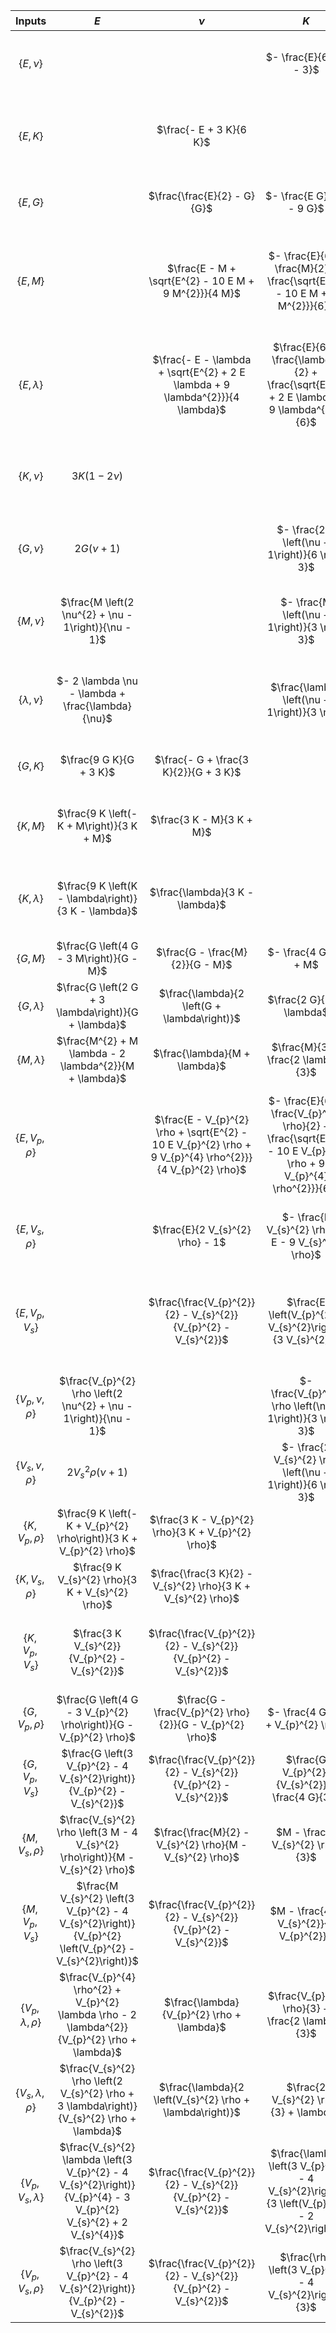 |                                  Inputs|                                                                                                               $`E`$|                                                                                                    $`\nu`$|                                                                                                             $`K`$|                                                                                                             $`G`$|                                                                                                      $`M`$|                                                                                                                $`\lambda`$|                                                                        $`\rho`$ (dado $`V_{p}`$)|                                                                         $`V_{p}`$ (dado $`\rho`$)|                                                                                            $`V_{s}`$ (dado $`\rho`$)|                                                         $`\rho`$ (dado $`V_{s}`$)|                                                                                    $`V_{p}`$ (dado $`V_{s}`$)|                                                                                            $`V_{s}`$ (dado $`V_{p}`$)|
|:--------------------------------------:|:------------------------------------------------------------------------------------------------------------------:|:---------------------------------------------------------------------------------------------------------:|:----------------------------------------------------------------------------------------------------------------:|:----------------------------------------------------------------------------------------------------------------:|:---------------------------------------------------------------------------------------------------------:|:-------------------------------------------------------------------------------------------------------------------------:|:-----------------------------------------------------------------------------------------------:|:------------------------------------------------------------------------------------------------:|:-------------------------------------------------------------------------------------------------------------------:|:--------------------------------------------------------------------------------:|:------------------------------------------------------------------------------------------------------------:|:--------------------------------------------------------------------------------------------------------------------:|
|               $`\left\{E, \nu\right\}`$|                                                                                                $`\mathtt{\text{}}`$|                                                                                       $`\mathtt{\text{}}`$|                                                                                         $`- \frac{E}{6 \nu - 3}`$|                                                                              $`\frac{E}{2 \left(\nu + 1\right)}`$|                                                     $`\frac{E \left(\nu - 1\right)}{2 \nu^{2} + \nu - 1}`$|                                                                                    $`- \frac{E \nu}{2 \nu^{2} + \nu - 1}`$|                    $`\frac{E \left(\nu - 1\right)}{V_{p}^{2} \left(2 \nu^{2} + \nu - 1\right)}`$|                  $`\frac{\sqrt{E} \sqrt{\frac{\nu - 1}{2 \nu - 1}}}{\sqrt{\rho} \sqrt{\nu + 1}}`$|                                                           $`\frac{\sqrt{2} \sqrt{E}}{2 \sqrt{\rho} \sqrt{\nu + 1}}`$|                                    $`\frac{E}{2 V_{s}^{2} \left(\nu + 1\right)}`$|                                                   $`\frac{\sqrt{2} V_{s}}{\sqrt{\frac{2 \nu - 1}{\nu - 1}}}`$|                                                         $`\frac{\sqrt{2} V_{p} \sqrt{\frac{2 \nu - 1}{\nu - 1}}}{2}`$|
|                 $`\left\{E, K\right\}`$|                                                                                                $`\mathtt{\text{}}`$|                                                                                  $`\frac{- E + 3 K}{6 K}`$|                                                                                              $`\mathtt{\text{}}`$|                                                                                       $`- \frac{3 E K}{E - 9 K}`$|                                                             $`- \frac{3 K \left(E + 3 K\right)}{E - 9 K}`$|                                                                               $`\frac{3 K \left(E - 3 K\right)}{E - 9 K}`$|                            $`- \frac{3 K \left(E + 3 K\right)}{V_{p}^{2} \left(E - 9 K\right)}`$|               $`\frac{\sqrt{3} \sqrt{K} \sqrt{- \frac{1}{E - 9 K}} \sqrt{E + 3 K}}{\sqrt{\rho}}`$|                                        $`\frac{\sqrt{3} \sqrt{E} \sqrt{K} \sqrt{- \frac{1}{E - 9 K}}}{\sqrt{\rho}}`$|                                $`- \frac{3 E K}{V_{s}^{2} \left(E - 9 K\right)}`$|                                                                     $`\frac{V_{s} \sqrt{E + 3 K}}{\sqrt{E}}`$|                                                                             $`\frac{\sqrt{E} V_{p}}{\sqrt{E + 3 K}}`$|
|                 $`\left\{E, G\right\}`$|                                                                                                $`\mathtt{\text{}}`$|                                                                              $`\frac{\frac{E}{2} - G}{G}`$|                                                                                       $`- \frac{E G}{3 E - 9 G}`$|                                                                                              $`\mathtt{\text{}}`$|                                                                 $`\frac{G \left(E - 4 G\right)}{E - 3 G}`$|                                                                               $`\frac{G \left(- E + 2 G\right)}{E - 3 G}`$|                                $`\frac{G \left(E - 4 G\right)}{V_{p}^{2} \left(E - 3 G\right)}`$|                                   $`\frac{\sqrt{G} \sqrt{\frac{E - 4 G}{E - 3 G}}}{\sqrt{\rho}}`$|                                                                                     $`\frac{\sqrt{G}}{\sqrt{\rho}}`$|                                                           $`\frac{G}{V_{s}^{2}}`$|                                                          $`\frac{V_{s}}{\sqrt{\frac{- E + 3 G}{- E + 4 G}}}`$|                                                                          $`V_{p} \sqrt{\frac{- E + 3 G}{- E + 4 G}}`$|
|                 $`\left\{E, M\right\}`$|                                                                                                $`\mathtt{\text{}}`$|                                                    $`\frac{E - M + \sqrt{E^{2} - 10 E M + 9 M^{2}}}{4 M}`$|                                       $`- \frac{E}{6} + \frac{M}{2} + \frac{\sqrt{E^{2} - 10 E M + 9 M^{2}}}{6}`$|                                       $`\frac{E}{8} + \frac{3 M}{8} - \frac{\sqrt{E^{2} - 10 E M + 9 M^{2}}}{8}`$|                                                                                       $`\mathtt{\text{}}`$|                                 $`- \frac{E}{4} + \frac{M}{4} + \frac{\sqrt{\left(E - 9 M\right) \left(E - M\right)}}{4}`$|                                                                          $`\frac{M}{V_{p}^{2}}`$|                                                                  $`\frac{\sqrt{M}}{\sqrt{\rho}}`$|                                       $`\frac{\sqrt{2 E + 6 M - 2 \sqrt{E^{2} - 10 E M + 9 M^{2}}}}{4 \sqrt{\rho}}`$|                 $`\frac{E + 3 M - \sqrt{E^{2} - 10 E M + 9 M^{2}}}{8 V_{s}^{2}}`$|                      $`2 \sqrt{2} \sqrt{M} V_{s} \sqrt{\frac{1}{E + 3 M - \sqrt{E^{2} - 10 E M + 9 M^{2}}}}`$|                      $`\frac{\sqrt{2} V_{p}}{4 \sqrt{M} \sqrt{\frac{1}{E + 3 M - \sqrt{E^{2} - 10 E M + 9 M^{2}}}}}`$|
|           $`\left\{E, \lambda\right\}`$|                                                                                                $`\mathtt{\text{}}`$|                           $`\frac{- E - \lambda + \sqrt{E^{2} + 2 E \lambda + 9 \lambda^{2}}}{4 \lambda}`$|                        $`\frac{E}{6} + \frac{\lambda}{2} + \frac{\sqrt{E^{2} + 2 E \lambda + 9 \lambda^{2}}}{6}`$|                      $`\frac{E}{4} - \frac{3 \lambda}{4} + \frac{\sqrt{E^{2} + 2 E \lambda + 9 \lambda^{2}}}{4}`$|                 $`\frac{E}{2} - \frac{\lambda}{2} + \frac{\sqrt{E^{2} + 2 E \lambda + 9 \lambda^{2}}}{2}`$|                                                                                                       $`\mathtt{\text{}}`$|                 $`\frac{E - \lambda + \sqrt{E^{2} + 2 E \lambda + 9 \lambda^{2}}}{2 V_{p}^{2}}`$|$`\frac{\sqrt{2} \sqrt{E - \lambda + \sqrt{E^{2} + 2 E \lambda + 9 \lambda^{2}}}}{2 \sqrt{\rho}}`$|                          $`\frac{\sqrt{E - 3 \lambda + \sqrt{E^{2} + 2 E \lambda + 9 \lambda^{2}}}}{2 \sqrt{\rho}}`$|$`\frac{E - 3 \lambda + \sqrt{E^{2} + 2 E \lambda + 9 \lambda^{2}}}{4 V_{s}^{2}}`$|$`2 V_{s} \sqrt{E + 2 \lambda} \sqrt{\frac{1}{3 E + 3 \lambda - \sqrt{E^{2} + 2 E \lambda + 9 \lambda^{2}}}}`$|$`\frac{V_{p}}{2 \sqrt{E + 2 \lambda} \sqrt{\frac{1}{3 E + 3 \lambda - \sqrt{E^{2} + 2 E \lambda + 9 \lambda^{2}}}}}`$|
|               $`\left\{K, \nu\right\}`$|                                                                                      $`3 K \left(1 - 2 \nu\right)`$|                                                                                       $`\mathtt{\text{}}`$|                                                                                              $`\mathtt{\text{}}`$|                                                     $`\frac{3 K \left(1 - 2 \nu\right)}{2 \left(\nu + 1\right)}`$|                                                               $`\frac{3 K \left(1 - \nu\right)}{\nu + 1}`$|                                                                                                $`\frac{3 K \nu}{\nu + 1}`$|                              $`\frac{3 K \left(1 - \nu\right)}{V_{p}^{2} \left(\nu + 1\right)}`$|                           $`\frac{\sqrt{3} \sqrt{K} \sqrt{1 - \nu}}{\sqrt{\rho} \sqrt{\nu + 1}}`$|                                          $`\frac{\sqrt{6} \sqrt{K} \sqrt{1 - 2 \nu}}{2 \sqrt{\rho} \sqrt{\nu + 1}}`$|           $`\frac{3 K \left(1 - 2 \nu\right)}{2 V_{s}^{2} \left(\nu + 1\right)}`$|                                                   $`\frac{\sqrt{2} V_{s}}{\sqrt{\frac{2 \nu - 1}{\nu - 1}}}`$|                                                         $`\frac{\sqrt{2} V_{p} \sqrt{\frac{2 \nu - 1}{\nu - 1}}}{2}`$|
|               $`\left\{G, \nu\right\}`$|                                                                                        $`2 G \left(\nu + 1\right)`$|                                                                                       $`\mathtt{\text{}}`$|                                                                  $`- \frac{2 G \left(\nu + 1\right)}{6 \nu - 3}`$|                                                                                              $`\mathtt{\text{}}`$|                                                             $`\frac{2 G \left(\nu - 1\right)}{2 \nu - 1}`$|                                                                                            $`- \frac{2 G \nu}{2 \nu - 1}`$|                            $`\frac{2 G \left(\nu - 1\right)}{V_{p}^{2} \left(2 \nu - 1\right)}`$|                        $`\frac{\sqrt{2} \sqrt{G} \sqrt{\frac{1 - \nu}{1 - 2 \nu}}}{\sqrt{\rho}}`$|                                                                                     $`\frac{\sqrt{G}}{\sqrt{\rho}}`$|                                                           $`\frac{G}{V_{s}^{2}}`$|                                                   $`\frac{\sqrt{2} V_{s}}{\sqrt{\frac{2 \nu - 1}{\nu - 1}}}`$|                                                         $`\frac{\sqrt{2} V_{p} \sqrt{\frac{2 \nu - 1}{\nu - 1}}}{2}`$|
|               $`\left\{M, \nu\right\}`$|                                                              $`\frac{M \left(2 \nu^{2} + \nu - 1\right)}{\nu - 1}`$|                                                                                       $`\mathtt{\text{}}`$|                                                                    $`- \frac{M \left(\nu + 1\right)}{3 \nu - 3}`$|                                                       $`\frac{M \left(2 \nu - 1\right)}{2 \left(\nu - 1\right)}`$|                                                                                       $`\mathtt{\text{}}`$|                                                                                                $`- \frac{M \nu}{\nu - 1}`$|                                                                          $`\frac{M}{V_{p}^{2}}`$|                                                                  $`\frac{\sqrt{M}}{\sqrt{\rho}}`$|                                         $`\frac{\sqrt{2} \sqrt{M} \sqrt{\frac{2 \nu - 1}{\nu - 1}}}{2 \sqrt{\rho}}`$|             $`\frac{M \left(2 \nu - 1\right)}{2 V_{s}^{2} \left(\nu - 1\right)}`$|                                                   $`\frac{\sqrt{2} V_{s}}{\sqrt{\frac{2 \nu - 1}{\nu - 1}}}`$|                                                         $`\frac{\sqrt{2} V_{p} \sqrt{\frac{2 \nu - 1}{\nu - 1}}}{2}`$|
|         $`\left\{\lambda, \nu\right\}`$|                                                                 $`- 2 \lambda \nu - \lambda + \frac{\lambda}{\nu}`$|                                                                                       $`\mathtt{\text{}}`$|                                                                    $`\frac{\lambda \left(\nu + 1\right)}{3 \nu}`$|                                                                             $`- \lambda + \frac{\lambda}{2 \nu}`$|                                                                        $`- \lambda + \frac{\lambda}{\nu}`$|                                                                                                       $`\mathtt{\text{}}`$|                                           $`\frac{\lambda \left(1 - \nu\right)}{V_{p}^{2} \nu}`$|                                  $`\frac{\sqrt{\lambda} \sqrt{1 - \nu}}{\sqrt{\nu} \sqrt{\rho}}`$|                                        $`\frac{\sqrt{2} \sqrt{\lambda} \sqrt{1 - 2 \nu}}{2 \sqrt{\nu} \sqrt{\rho}}`$|                        $`\frac{\lambda \left(1 - 2 \nu\right)}{2 V_{s}^{2} \nu}`$|                                                   $`\frac{\sqrt{2} V_{s}}{\sqrt{\frac{2 \nu - 1}{\nu - 1}}}`$|                                                         $`\frac{\sqrt{2} V_{p} \sqrt{\frac{2 \nu - 1}{\nu - 1}}}{2}`$|
|                 $`\left\{G, K\right\}`$|                                                                                           $`\frac{9 G K}{G + 3 K}`$|                                                                    $`\frac{- G + \frac{3 K}{2}}{G + 3 K}`$|                                                                                              $`\mathtt{\text{}}`$|                                                                                              $`\mathtt{\text{}}`$|                                                                                      $`\frac{4 G}{3} + K`$|                                                                                                    $`- \frac{2 G}{3} + K`$|                                                          $`\frac{\frac{4 G}{3} + K}{V_{p}^{2}}`$|                                                       $`\frac{\sqrt{12 G + 9 K}}{3 \sqrt{\rho}}`$|                                                                                     $`\frac{\sqrt{G}}{\sqrt{\rho}}`$|                                                           $`\frac{G}{V_{s}^{2}}`$|                                                                $`\frac{V_{s} \sqrt{12 G + 9 K}}{3 \sqrt{G}}`$|                                                                  $`\frac{\sqrt{3} \sqrt{G} V_{p}}{\sqrt{4 G + 3 K}}`$|
|                 $`\left\{K, M\right\}`$|                                                                        $`\frac{9 K \left(- K + M\right)}{3 K + M}`$|                                                                                $`\frac{3 K - M}{3 K + M}`$|                                                                                              $`\mathtt{\text{}}`$|                                                                               $`- \frac{3 K}{4} + \frac{3 M}{4}`$|                                                                                       $`\mathtt{\text{}}`$|                                                                                            $`\frac{3 K}{2} - \frac{M}{2}`$|                                                                          $`\frac{M}{V_{p}^{2}}`$|                                                                  $`\frac{\sqrt{M}}{\sqrt{\rho}}`$|                                                                         $`\frac{\sqrt{- 3 K + 3 M}}{2 \sqrt{\rho}}`$|                                    $`\frac{3 \left(- K + M\right)}{4 V_{s}^{2}}`$|                                              $`\frac{2 \sqrt{3} \sqrt{M} V_{s} \sqrt{- \frac{1}{K - M}}}{3}`$|                                                        $`\frac{\sqrt{3} V_{p}}{2 \sqrt{M} \sqrt{- \frac{1}{K - M}}}`$|
|           $`\left\{K, \lambda\right\}`$|                                                              $`\frac{9 K \left(K - \lambda\right)}{3 K - \lambda}`$|                                                                          $`\frac{\lambda}{3 K - \lambda}`$|                                                                                              $`\mathtt{\text{}}`$|                                                                           $`\frac{3 K}{2} - \frac{3 \lambda}{2}`$|                                                                                        $`3 K - 2 \lambda`$|                                                                                                       $`\mathtt{\text{}}`$|                                                            $`\frac{3 K - 2 \lambda}{V_{p}^{2}}`$|                                                    $`\frac{\sqrt{3 K - 2 \lambda}}{\sqrt{\rho}}`$|                                                                     $`\frac{\sqrt{6 K - 6 \lambda}}{2 \sqrt{\rho}}`$|                                $`\frac{3 \left(K - \lambda\right)}{2 V_{s}^{2}}`$|                                       $`\frac{\sqrt{6} V_{s}}{3 \sqrt{\frac{K - \lambda}{3 K - 2 \lambda}}}`$|                                               $`\frac{\sqrt{6} V_{p} \sqrt{\frac{K - \lambda}{3 K - 2 \lambda}}}{2}`$|
|                 $`\left\{G, M\right\}`$|                                                                          $`\frac{G \left(4 G - 3 M\right)}{G - M}`$|                                                                          $`\frac{G - \frac{M}{2}}{G - M}`$|                                                                                           $`- \frac{4 G}{3} + M`$|                                                                                              $`\mathtt{\text{}}`$|                                                                                       $`\mathtt{\text{}}`$|                                                                                                              $`- 2 G + M`$|                                                                          $`\frac{M}{V_{p}^{2}}`$|                                                                  $`\frac{\sqrt{M}}{\sqrt{\rho}}`$|                                                                                     $`\frac{\sqrt{G}}{\sqrt{\rho}}`$|                                                           $`\frac{G}{V_{s}^{2}}`$|                                                                           $`\frac{\sqrt{M} V_{s}}{\sqrt{G}}`$|                                                                                   $`\frac{\sqrt{G} V_{p}}{\sqrt{M}}`$|
|           $`\left\{G, \lambda\right\}`$|                                                              $`\frac{G \left(2 G + 3 \lambda\right)}{G + \lambda}`$|                                                             $`\frac{\lambda}{2 \left(G + \lambda\right)}`$|                                                                                       $`\frac{2 G}{3} + \lambda`$|                                                                                              $`\mathtt{\text{}}`$|                                                                                          $`2 G + \lambda`$|                                                                                                       $`\mathtt{\text{}}`$|                                                              $`\frac{2 G + \lambda}{V_{p}^{2}}`$|                                                      $`\frac{\sqrt{2 G + \lambda}}{\sqrt{\rho}}`$|                                                                                     $`\frac{\sqrt{G}}{\sqrt{\rho}}`$|                                                           $`\frac{G}{V_{s}^{2}}`$|                                                               $`\frac{V_{s} \sqrt{2 G + \lambda}}{\sqrt{G}}`$|                                                                       $`\frac{\sqrt{G} V_{p}}{\sqrt{2 G + \lambda}}`$|
|           $`\left\{M, \lambda\right\}`$|                                                           $`\frac{M^{2} + M \lambda - 2 \lambda^{2}}{M + \lambda}`$|                                                                            $`\frac{\lambda}{M + \lambda}`$|                                                                             $`\frac{M}{3} + \frac{2 \lambda}{3}`$|                                                                               $`\frac{M}{2} - \frac{\lambda}{2}`$|                                                                                       $`\mathtt{\text{}}`$|                                                                                                       $`\mathtt{\text{}}`$|                                                                          $`\frac{M}{V_{p}^{2}}`$|                                                                  $`\frac{\sqrt{M}}{\sqrt{\rho}}`$|                                                                     $`\frac{\sqrt{2 M - 2 \lambda}}{2 \sqrt{\rho}}`$|                                               $`\frac{M - \lambda}{2 V_{s}^{2}}`$|                                                        $`\frac{\sqrt{2} \sqrt{M} V_{s}}{\sqrt{M - \lambda}}`$|                                                                   $`\frac{V_{p} \sqrt{2 M - 2 \lambda}}{2 \sqrt{M}}`$|
|       $`\left\{E, V_{p}, \rho\right\}`$|                                                                                                $`\mathtt{\text{}}`$|$`\frac{E - V_{p}^{2} \rho + \sqrt{E^{2} - 10 E V_{p}^{2} \rho + 9 V_{p}^{4} \rho^{2}}}{4 V_{p}^{2} \rho}`$|$`- \frac{E}{6} + \frac{V_{p}^{2} \rho}{2} + \frac{\sqrt{E^{2} - 10 E V_{p}^{2} \rho + 9 V_{p}^{4} \rho^{2}}}{6}`$|$`\frac{E}{8} + \frac{3 V_{p}^{2} \rho}{8} - \frac{\sqrt{E^{2} - 10 E V_{p}^{2} \rho + 9 V_{p}^{4} \rho^{2}}}{8}`$|                                                                                         $`V_{p}^{2} \rho`$|         $`- \frac{E}{4} + \frac{V_{p}^{2} \rho}{4} + \frac{\sqrt{E^{2} - 10 E V_{p}^{2} \rho + 9 V_{p}^{4} \rho^{2}}}{4}`$|                                                                             $`\mathtt{\text{}}`$|                                                                              $`\mathtt{\text{}}`$|$`\frac{\sqrt{2 E + 6 V_{p}^{2} \rho - 2 \sqrt{E^{2} - 10 E V_{p}^{2} \rho + 9 V_{p}^{4} \rho^{2}}}}{4 \sqrt{\rho}}`$|                                                              $`\mathtt{\text{}}`$|                                                                                          $`\mathtt{\text{}}`$|                                                                                                  $`\mathtt{\text{}}`$|
|       $`\left\{E, V_{s}, \rho\right\}`$|                                                                                                $`\mathtt{\text{}}`$|                                                                         $`\frac{E}{2 V_{s}^{2} \rho} - 1`$|                                                             $`- \frac{E V_{s}^{2} \rho}{3 E - 9 V_{s}^{2} \rho}`$|                                                                                                $`V_{s}^{2} \rho`$|                          $`\frac{V_{s}^{2} \rho \left(E - 4 V_{s}^{2} \rho\right)}{E - 3 V_{s}^{2} \rho}`$|                                        $`\frac{V_{s}^{2} \rho \left(- E + 2 V_{s}^{2} \rho\right)}{E - 3 V_{s}^{2} \rho}`$|                                                                             $`\mathtt{\text{}}`$|                                $`V_{s} \sqrt{\frac{E - 4 V_{s}^{2} \rho}{E - 3 V_{s}^{2} \rho}}`$|                                                                                                 $`\mathtt{\text{}}`$|                                                              $`\mathtt{\text{}}`$|                                                                                          $`\mathtt{\text{}}`$|                                                                                                  $`\mathtt{\text{}}`$|
|      $`\left\{E, V_{p}, V_{s}\right\}`$|                                                                                                $`\mathtt{\text{}}`$|                                          $`\frac{\frac{V_{p}^{2}}{2} - V_{s}^{2}}{V_{p}^{2} - V_{s}^{2}}`$|                                                      $`\frac{E \left(V_{p}^{2} - V_{s}^{2}\right)}{3 V_{s}^{2}}`$|                                        $`\frac{E \left(V_{p}^{2} - V_{s}^{2}\right)}{3 V_{p}^{2} - 4 V_{s}^{2}}`$|$`\frac{E V_{p}^{2} \left(V_{p}^{2} - V_{s}^{2}\right)}{V_{s}^{2} \left(3 V_{p}^{2} - 4 V_{s}^{2}\right)}`$|$`\frac{E \left(V_{p}^{4} - 3 V_{p}^{2} V_{s}^{2} + 2 V_{s}^{4}\right)}{V_{s}^{2} \left(3 V_{p}^{2} - 4 V_{s}^{2}\right)}`$|$`\frac{E \left(V_{p}^{2} - V_{s}^{2}\right)}{V_{s}^{2} \left(3 V_{p}^{2} - 4 V_{s}^{2}\right)}`$|                                                                              $`\mathtt{\text{}}`$|                                                                                                 $`\mathtt{\text{}}`$|                                                              $`\mathtt{\text{}}`$|                                                                                          $`\mathtt{\text{}}`$|                                                                                                  $`\mathtt{\text{}}`$|
|     $`\left\{V_{p}, \nu, \rho\right\}`$|                                                 $`\frac{V_{p}^{2} \rho \left(2 \nu^{2} + \nu - 1\right)}{\nu - 1}`$|                                                                                       $`\mathtt{\text{}}`$|                                                       $`- \frac{V_{p}^{2} \rho \left(\nu + 1\right)}{3 \nu - 3}`$|                                          $`\frac{V_{p}^{2} \rho \left(2 \nu - 1\right)}{2 \left(\nu - 1\right)}`$|                                                                                         $`V_{p}^{2} \rho`$|                                                                                   $`- \frac{V_{p}^{2} \nu \rho}{\nu - 1}`$|                                                                             $`\mathtt{\text{}}`$|                                                                              $`\mathtt{\text{}}`$|                                                        $`\frac{\sqrt{2} V_{p} \sqrt{\frac{2 \nu - 1}{\nu - 1}}}{2}`$|                                                              $`\mathtt{\text{}}`$|                                                                                          $`\mathtt{\text{}}`$|                                                                                                  $`\mathtt{\text{}}`$|
|     $`\left\{V_{s}, \nu, \rho\right\}`$|                                                                           $`2 V_{s}^{2} \rho \left(\nu + 1\right)`$|                                                                                       $`\mathtt{\text{}}`$|                                                     $`- \frac{2 V_{s}^{2} \rho \left(\nu + 1\right)}{6 \nu - 3}`$|                                                                                                $`V_{s}^{2} \rho`$|                                                $`\frac{2 V_{s}^{2} \rho \left(\nu - 1\right)}{2 \nu - 1}`$|                                                                               $`- \frac{2 V_{s}^{2} \nu \rho}{2 \nu - 1}`$|                                                                             $`\mathtt{\text{}}`$|                                       $`\frac{\sqrt{2} V_{s}}{\sqrt{\frac{2 \nu - 1}{\nu - 1}}}`$|                                                                                                 $`\mathtt{\text{}}`$|                                                              $`\mathtt{\text{}}`$|                                                                                          $`\mathtt{\text{}}`$|                                                                                                  $`\mathtt{\text{}}`$|
|       $`\left\{K, V_{p}, \rho\right\}`$|                                              $`\frac{9 K \left(- K + V_{p}^{2} \rho\right)}{3 K + V_{p}^{2} \rho}`$|                                                      $`\frac{3 K - V_{p}^{2} \rho}{3 K + V_{p}^{2} \rho}`$|                                                                                              $`\mathtt{\text{}}`$|                                                                  $`- \frac{3 K}{4} + \frac{3 V_{p}^{2} \rho}{4}`$|                                                                                         $`V_{p}^{2} \rho`$|                                                                               $`\frac{3 K}{2} - \frac{V_{p}^{2} \rho}{2}`$|                                                                             $`\mathtt{\text{}}`$|                                                                              $`\mathtt{\text{}}`$|                                                            $`\frac{\sqrt{- 3 K + 3 V_{p}^{2} \rho}}{2 \sqrt{\rho}}`$|                                                              $`\mathtt{\text{}}`$|                                                                                          $`\mathtt{\text{}}`$|                                                                                                  $`\mathtt{\text{}}`$|
|       $`\left\{K, V_{s}, \rho\right\}`$|                                                                 $`\frac{9 K V_{s}^{2} \rho}{3 K + V_{s}^{2} \rho}`$|                                            $`\frac{\frac{3 K}{2} - V_{s}^{2} \rho}{3 K + V_{s}^{2} \rho}`$|                                                                                              $`\mathtt{\text{}}`$|                                                                                                $`V_{s}^{2} \rho`$|                                                                         $`K + \frac{4 V_{s}^{2} \rho}{3}`$|                                                                                         $`K - \frac{2 V_{s}^{2} \rho}{3}`$|                                                                             $`\mathtt{\text{}}`$|                                          $`\frac{\sqrt{9 K + 12 V_{s}^{2} \rho}}{3 \sqrt{\rho}}`$|                                                                                                 $`\mathtt{\text{}}`$|                                                              $`\mathtt{\text{}}`$|                                                                                          $`\mathtt{\text{}}`$|                                                                                                  $`\mathtt{\text{}}`$|
|      $`\left\{K, V_{p}, V_{s}\right\}`$|                                                                     $`\frac{3 K V_{s}^{2}}{V_{p}^{2} - V_{s}^{2}}`$|                                          $`\frac{\frac{V_{p}^{2}}{2} - V_{s}^{2}}{V_{p}^{2} - V_{s}^{2}}`$|                                                                                              $`\mathtt{\text{}}`$|                                                               $`\frac{3 K V_{s}^{2}}{3 V_{p}^{2} - 4 V_{s}^{2}}`$|                                                        $`\frac{3 K V_{p}^{2}}{3 V_{p}^{2} - 4 V_{s}^{2}}`$|                                             $`\frac{3 K \left(V_{p}^{2} - 2 V_{s}^{2}\right)}{3 V_{p}^{2} - 4 V_{s}^{2}}`$|                                                        $`\frac{3 K}{3 V_{p}^{2} - 4 V_{s}^{2}}`$|                                                                              $`\mathtt{\text{}}`$|                                                                                                 $`\mathtt{\text{}}`$|                                                              $`\mathtt{\text{}}`$|                                                                                          $`\mathtt{\text{}}`$|                                                                                                  $`\mathtt{\text{}}`$|
|       $`\left\{G, V_{p}, \rho\right\}`$|                                                $`\frac{G \left(4 G - 3 V_{p}^{2} \rho\right)}{G - V_{p}^{2} \rho}`$|                                                $`\frac{G - \frac{V_{p}^{2} \rho}{2}}{G - V_{p}^{2} \rho}`$|                                                                              $`- \frac{4 G}{3} + V_{p}^{2} \rho`$|                                                                                              $`\mathtt{\text{}}`$|                                                                                         $`V_{p}^{2} \rho`$|                                                                                                 $`- 2 G + V_{p}^{2} \rho`$|                                                                             $`\mathtt{\text{}}`$|                                                                              $`\mathtt{\text{}}`$|                                                                                     $`\frac{\sqrt{G}}{\sqrt{\rho}}`$|                                                              $`\mathtt{\text{}}`$|                                                                                          $`\mathtt{\text{}}`$|                                                                                                  $`\mathtt{\text{}}`$|
|      $`\left\{G, V_{p}, V_{s}\right\}`$|                                          $`\frac{G \left(3 V_{p}^{2} - 4 V_{s}^{2}\right)}{V_{p}^{2} - V_{s}^{2}}`$|                                          $`\frac{\frac{V_{p}^{2}}{2} - V_{s}^{2}}{V_{p}^{2} - V_{s}^{2}}`$|                                                                 $`\frac{G V_{p}^{2}}{V_{s}^{2}} - \frac{4 G}{3}`$|                                                                                              $`\mathtt{\text{}}`$|                                                                          $`\frac{G V_{p}^{2}}{V_{s}^{2}}`$|                                                                                    $`\frac{G V_{p}^{2}}{V_{s}^{2}} - 2 G`$|                                                                          $`\frac{G}{V_{s}^{2}}`$|                                                                              $`\mathtt{\text{}}`$|                                                                                                 $`\mathtt{\text{}}`$|                                                              $`\mathtt{\text{}}`$|                                                                                          $`\mathtt{\text{}}`$|                                                                                                  $`\mathtt{\text{}}`$|
|       $`\left\{M, V_{s}, \rho\right\}`$|                                   $`\frac{V_{s}^{2} \rho \left(3 M - 4 V_{s}^{2} \rho\right)}{M - V_{s}^{2} \rho}`$|                                                $`\frac{\frac{M}{2} - V_{s}^{2} \rho}{M - V_{s}^{2} \rho}`$|                                                                                $`M - \frac{4 V_{s}^{2} \rho}{3}`$|                                                                                                $`V_{s}^{2} \rho`$|                                                                                       $`\mathtt{\text{}}`$|                                                                                                   $`M - 2 V_{s}^{2} \rho`$|                                                                             $`\mathtt{\text{}}`$|                                                                  $`\frac{\sqrt{M}}{\sqrt{\rho}}`$|                                                                                                 $`\mathtt{\text{}}`$|                                                              $`\mathtt{\text{}}`$|                                                                                          $`\mathtt{\text{}}`$|                                                                                                  $`\mathtt{\text{}}`$|
|      $`\left\{M, V_{p}, V_{s}\right\}`$|         $`\frac{M V_{s}^{2} \left(3 V_{p}^{2} - 4 V_{s}^{2}\right)}{V_{p}^{2} \left(V_{p}^{2} - V_{s}^{2}\right)}`$|                                          $`\frac{\frac{V_{p}^{2}}{2} - V_{s}^{2}}{V_{p}^{2} - V_{s}^{2}}`$|                                                                         $`M - \frac{4 M V_{s}^{2}}{3 V_{p}^{2}}`$|                                                                                 $`\frac{M V_{s}^{2}}{V_{p}^{2}}`$|                                                                                       $`\mathtt{\text{}}`$|                                                                                    $`M - \frac{2 M V_{s}^{2}}{V_{p}^{2}}`$|                                                                          $`\frac{M}{V_{p}^{2}}`$|                                                                              $`\mathtt{\text{}}`$|                                                                                                 $`\mathtt{\text{}}`$|                                                              $`\mathtt{\text{}}`$|                                                                                          $`\mathtt{\text{}}`$|                                                                                                  $`\mathtt{\text{}}`$|
| $`\left\{V_{p}, \lambda, \rho\right\}`$|                    $`\frac{V_{p}^{4} \rho^{2} + V_{p}^{2} \lambda \rho - 2 \lambda^{2}}{V_{p}^{2} \rho + \lambda}`$|                                                               $`\frac{\lambda}{V_{p}^{2} \rho + \lambda}`$|                                                                $`\frac{V_{p}^{2} \rho}{3} + \frac{2 \lambda}{3}`$|                                                                  $`\frac{V_{p}^{2} \rho}{2} - \frac{\lambda}{2}`$|                                                                                         $`V_{p}^{2} \rho`$|                                                                                                       $`\mathtt{\text{}}`$|                                                                             $`\mathtt{\text{}}`$|                                                                              $`\mathtt{\text{}}`$|                                                        $`\frac{\sqrt{2 V_{p}^{2} \rho - 2 \lambda}}{2 \sqrt{\rho}}`$|                                                              $`\mathtt{\text{}}`$|                                                                                          $`\mathtt{\text{}}`$|                                                                                                  $`\mathtt{\text{}}`$|
| $`\left\{V_{s}, \lambda, \rho\right\}`$|                       $`\frac{V_{s}^{2} \rho \left(2 V_{s}^{2} \rho + 3 \lambda\right)}{V_{s}^{2} \rho + \lambda}`$|                                                $`\frac{\lambda}{2 \left(V_{s}^{2} \rho + \lambda\right)}`$|                                                                          $`\frac{2 V_{s}^{2} \rho}{3} + \lambda`$|                                                                                                $`V_{s}^{2} \rho`$|                                                                             $`2 V_{s}^{2} \rho + \lambda`$|                                                                                                       $`\mathtt{\text{}}`$|                                                                             $`\mathtt{\text{}}`$|                                         $`\frac{\sqrt{2 V_{s}^{2} \rho + \lambda}}{\sqrt{\rho}}`$|                                                                                                 $`\mathtt{\text{}}`$|                                                              $`\mathtt{\text{}}`$|                                                                                          $`\mathtt{\text{}}`$|                                                                                                  $`\mathtt{\text{}}`$|
|$`\left\{V_{p}, V_{s}, \lambda\right\}`$|$`\frac{V_{s}^{2} \lambda \left(3 V_{p}^{2} - 4 V_{s}^{2}\right)}{V_{p}^{4} - 3 V_{p}^{2} V_{s}^{2} + 2 V_{s}^{4}}`$|                                          $`\frac{\frac{V_{p}^{2}}{2} - V_{s}^{2}}{V_{p}^{2} - V_{s}^{2}}`$|                 $`\frac{\lambda \left(3 V_{p}^{2} - 4 V_{s}^{2}\right)}{3 \left(V_{p}^{2} - 2 V_{s}^{2}\right)}`$|                                                             $`\frac{V_{s}^{2} \lambda}{V_{p}^{2} - 2 V_{s}^{2}}`$|                                                      $`\frac{V_{p}^{2} \lambda}{V_{p}^{2} - 2 V_{s}^{2}}`$|                                                                                                       $`\mathtt{\text{}}`$|                                                      $`\frac{\lambda}{V_{p}^{2} - 2 V_{s}^{2}}`$|                                                                              $`\mathtt{\text{}}`$|                                                                                                 $`\mathtt{\text{}}`$|                                                              $`\mathtt{\text{}}`$|                                                                                          $`\mathtt{\text{}}`$|                                                                                                  $`\mathtt{\text{}}`$|
|   $`\left\{V_{p}, V_{s}, \rho\right\}`$|                             $`\frac{V_{s}^{2} \rho \left(3 V_{p}^{2} - 4 V_{s}^{2}\right)}{V_{p}^{2} - V_{s}^{2}}`$|                                          $`\frac{\frac{V_{p}^{2}}{2} - V_{s}^{2}}{V_{p}^{2} - V_{s}^{2}}`$|                                                         $`\frac{\rho \left(3 V_{p}^{2} - 4 V_{s}^{2}\right)}{3}`$|                                                                                                $`V_{s}^{2} \rho`$|                                                                                         $`V_{p}^{2} \rho`$|                                                                              $`\rho \left(V_{p}^{2} - 2 V_{s}^{2}\right)`$|                                                                             $`\mathtt{\text{}}`$|                                                                              $`\mathtt{\text{}}`$|                                                                                                 $`\mathtt{\text{}}`$|                                                              $`\mathtt{\text{}}`$|                                                                                          $`\mathtt{\text{}}`$|                                                                                                  $`\mathtt{\text{}}`$|
